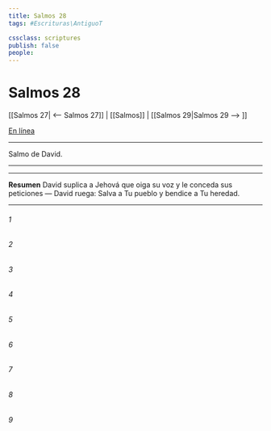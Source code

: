 ```yaml
---
title: Salmos 28
tags: #Escrituras\AntiguoT

cssclass: scriptures
publish: false
people:
---
```


# Salmos 28
[[Salmos 27| <-- Salmos 27]] | [[Salmos]] | [[Salmos 29|Salmos 29 --> ]]

[En línea](https://churchofjesuschrist.org/study/scriptures/ot/ps/28?lang=spa)

---
Salmo de David.

---

---
__Resumen__
David suplica a Jehová que oiga su voz y le conceda sus peticiones — David ruega: Salva a Tu pueblo y bendice a Tu heredad.

---
###### 1 


###### 2 


###### 3 


###### 4 


###### 5 


###### 6 


###### 7 


###### 8 


###### 9 



